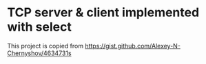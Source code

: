 # TCP server & client implemented with select

This project is copied from https://gist.github.com/Alexey-N-Chernyshov/4634731s